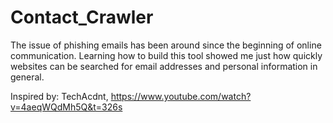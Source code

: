 # Contact_Crawler
The issue of phishing emails has been around since the beginning of online communication. Learning how to build this tool showed me just how quickly websites can be searched for email addresses and personal information in general.

Inspired by: TechAcdnt, https://www.youtube.com/watch?v=4aeqWQdMh5Q&t=326s
